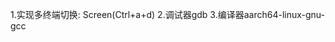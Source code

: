 <!--
 * @Author: Chengsen Dong 1034029664@qq.com
 * @Date: 2023-01-06 20:30:47
 * @LastEditors: Chengsen Dong 1034029664@qq.com
 * @LastEditTime: 2023-01-06 20:31:40
 * @FilePath: /Embedded_Linux/rpi-4b/help/SomeNote.md
 * @Description: 这是默认设置,请设置`customMade`, 打开koroFileHeader查看配置 进行设置: https://github.com/OBKoro1/koro1FileHeader/wiki/%E9%85%8D%E7%BD%AE
-->
1.实现多终端切换: Screen(Ctrl+a+d)
2.调试器gdb
3.编译器aarch64-linux-gnu-gcc